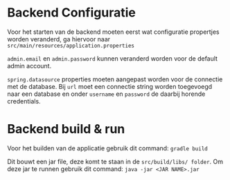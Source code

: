 # Backend Configuratie
Voor het starten van de backend moeten eerst wat configuratie propertjes worden veranderd, ga hiervoor naar `src/main/resources/application.properties`

`admin.email` en `admin.password` kunnen veranderd worden voor de default admin account.

`spring.datasource` properties moeten aangepast worden voor de connectie met de database.
Bij `url` moet een connectie string worden toegevoegd naar een database en onder `username` en `password` de daarbij horende credentials.

# Backend build & run
Voor het builden van de applicatie gebruik dit command: `gradle build`

Dit bouwt een jar file, deze komt te staan in de `src/build/libs/ folder`. Om deze jar te runnen gebruik dit command: `java -jar <JAR NAME>.jar`